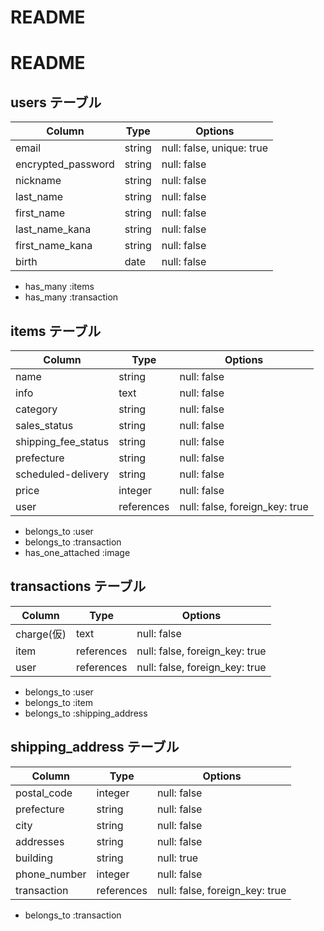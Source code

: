 # README

# README

## users テーブル
| Column             | Type   | Options     |
| ------------------ | ------ | ----------- |
| email              | string | null: false, unique: true |
| encrypted_password | string | null: false |
| nickname           | string | null: false |
| last_name          | string | null: false |
| first_name         | string | null: false |
| last_name_kana     | string | null: false |
| first_name_kana    | string | null: false |
| birth              | date   | null: false |
<!-- Association 関係性 -->
- has_many :items
- has_many :transaction

## items テーブル
| Column             | Type       | Options                       |
| ------------------ | ---------- | ----------------------------- |
| name               | string     | null: false                   |
| info               | text       | null: false                   |
| category           | string     | null: false                   |
| sales_status       | string     | null: false                   |
| shipping_fee_status| string     | null: false                   |
| prefecture         | string     | null: false                   |
| scheduled-delivery | string     | null: false                   |
| price              | integer    | null: false                   |
| user               | references | null: false, foreign_key: true|
<!-- Association 関係性 -->
- belongs_to :user
- belongs_to :transaction
- has_one_attached :image


## transactions テーブル
| Column             | Type       | Options                       |
| ------------------ | ---------- | ----------------------------- |
| charge(仮)         | text       | null: false                   |←クレカは別サービスを利用
| item               | references | null: false, foreign_key: true|
| user               | references | null: false, foreign_key: true|
<!-- Association 関係性 -->
- belongs_to :user
- belongs_to :item
- belongs_to :shipping_address


## shipping_address テーブル
| Column             | Type       | Options                       |
| ------------------ | ---------- | ----------------------------- |
| postal_code        | integer    | null: false                   |
| prefecture         | string     | null: false                   |
| city               | string     | null: false                   |
| addresses          | string     | null: false                   |
| building           | string     | null: true                    |
| phone_number       | integer    | null: false                   |
| transaction        | references | null: false, foreign_key: true|
<!-- Association 関係性 -->
- belongs_to :transaction